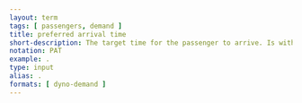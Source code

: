 ```yaml
---
layout: term
tags: [ passengers, demand ]
title: preferred arrival time
short-description: The target time for the passenger to arrive. Is within the arrival time window.  In trips with more rigidity surrounding the arrival time (i.e. commutes to work), the preferred arrival time is often used for finding a backwards shortest path to the origin. 
notation: PAT
example: .
type: input
alias: .
formats: [ dyno-demand ]
---
```

